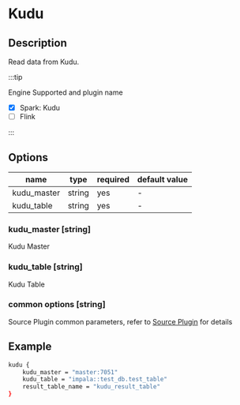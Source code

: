 # Kudu

## Description

Read data from Kudu.

:::tip

Engine Supported and plugin name

* [x] Spark: Kudu
* [ ] Flink

:::

## Options

| name           | type   | required | default value |
| -------------- | ------ | -------- |---------------|
| kudu_master    | string | yes      | -             |
| kudu_table     | string | yes      | -             |

### kudu_master [string]

Kudu Master

### kudu_table [string]

Kudu Table

### common options [string]

Source Plugin common parameters, refer to [Source Plugin](common-options.mdx) for details

## Example

```bash
kudu {
    kudu_master = "master:7051"
    kudu_table = "impala::test_db.test_table"
    result_table_name = "kudu_result_table"
}
```
